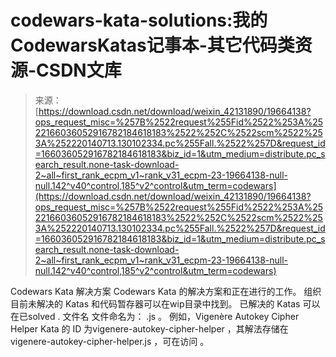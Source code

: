 <!--yml
category: codewars
date: 2022-08-13 11:30:53
-->

# codewars-kata-solutions:我的CodewarsKatas记事本-其它代码类资源-CSDN文库

> 来源：[https://download.csdn.net/download/weixin_42131890/19664138?ops_request_misc=%257B%2522request%255Fid%2522%253A%2522166036052916782184618183%2522%252C%2522scm%2522%253A%252220140713.130102334.pc%255Fall.%2522%257D&request_id=166036052916782184618183&biz_id=1&utm_medium=distribute.pc_search_result.none-task-download-2~all~first_rank_ecpm_v1~rank_v31_ecpm-23-19664138-null-null.142^v40^control,185^v2^control&utm_term=codewars](https://download.csdn.net/download/weixin_42131890/19664138?ops_request_misc=%257B%2522request%255Fid%2522%253A%2522166036052916782184618183%2522%252C%2522scm%2522%253A%252220140713.130102334.pc%255Fall.%2522%257D&request_id=166036052916782184618183&biz_id=1&utm_medium=distribute.pc_search_result.none-task-download-2~all~first_rank_ecpm_v1~rank_v31_ecpm-23-19664138-null-null.142^v40^control,185^v2^control&utm_term=codewars)

Codewars Kata 解决方案 Codewars Kata 的解决方案和正在进行的工作。 组织 目前未解决的 Katas 和代码暂存器可以在wip目录中找到。 已解决的 Katas 可以在已solved . 文件名 文件命名为： <Kata>.js 。 例如，Vigenère Autokey Cipher Helper Kata 的 ID 为vigenere-autokey-cipher-helper ，其解法存储在vigenere-autokey-cipher-helper.js ，可在访问 。